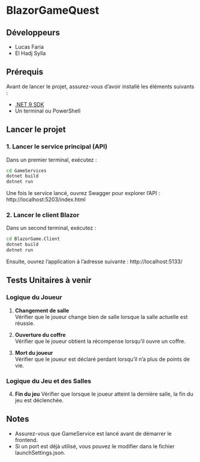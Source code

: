 # BlazorGameQuest

## Développeurs
- Lucas Faria
- El Hadj Sylla

## Prérequis

Avant de lancer le projet, assurez-vous d’avoir installé les éléments suivants :

- [.NET 9 SDK](https://dotnet.microsoft.com/en-us/download/dotnet/9.0)
- Un terminal ou PowerShell

## Lancer le projet

### 1. Lancer le service principal (API)

Dans un premier terminal, exécutez :

```bash
cd GameServices
dotnet build
dotnet run
```
Une fois le service lancé, ouvrez Swagger pour explorer l’API : http://localhost:5203/index.html

### 2. Lancer le client Blazor
Dans un second terminal, exécutez :

```bash
cd BlazorGame.Client
dotnet build
dotnet run
```
Ensuite, ouvrez l’application à l’adresse suivante : http://localhost:5133/

## Tests Unitaires à venir 

### Logique du Joueur
1. **Changement de salle**  
   Vérifier que le joueur change bien de salle lorsque la salle actuelle est réussie.

2. **Ouverture du coffre**  
   Vérifier que le joueur obtient la récompense lorsqu’il ouvre un coffre.

3. **Mort du joueur**  
   Vérifier que le joueur est déclaré perdant lorsqu’il n’a plus de points de vie.

### Logique du Jeu et des Salles
4. **Fin du jeu** 
   Vérifier que lorsque le joueur atteint la dernière salle, la fin du jeu est déclenchée.

## Notes
- Assurez-vous que GameService est lancé avant de démarrer le frontend.
- Si un port est déjà utilisé, vous pouvez le modifier dans le fichier launchSettings.json.
